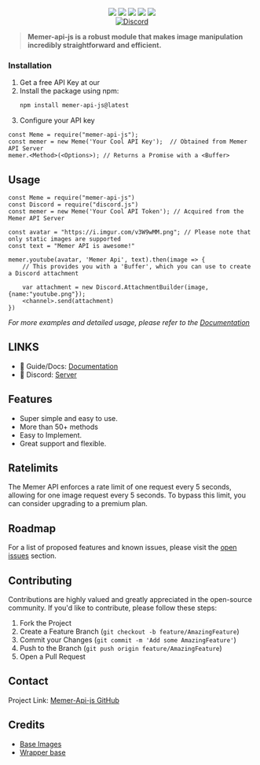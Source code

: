 <p align="center">
   <img src="https://img.shields.io/npm/dt/memer-api-js?style=for-the-badge">
   <img src="https://img.shields.io/npm/v/memer-api-js?style=for-the-badge">
   <img src="https://img.shields.io/github/stars/k4itrun/memer-api-js.svg?style=for-the-badge">
   <img src="https://img.shields.io/github/license/k4itrun/memer-api-js.svg?style=for-the-badge">
   <img src="https://img.shields.io/github/issues/k4itrun/memer-api-js.svg?style=for-the-badge">
   <a href="https://discord.gg/invite/kCdYrAJF8y"><br/><img src="https://badgen.net/discord/online-members/kCdYrAJF8y" alt="Discord"></a>
</p>

> **Memer-api-js is a robust module that makes image manipulation incredibly straightforward and efficient.**


### Installation

1. Get a free API Key at our 
2. Install the package using npm:
   ```sh
   npm install memer-api-js@latest
   ```
3. Configure your API key
```JS
const Meme = require("memer-api-js");
const memer = new Meme('Your Cool API Key');  // Obtained from Memer API Server
memer.<Method>(<Options>); // Returns a Promise with a <Buffer>
```


<!-- !! USAGE EXAMPLES !! -->
## Usage

```JS
const Meme = require("memer-api-js")
const Discord = require("discord.js")
const memer = new Meme('Your Cool API Token'); // Acquired from the Memer API Server

const avatar = "https://i.imgur.com/v3W9wMM.png"; // Please note that only static images are supported
const text = "Memer API is awesome!"

memer.youtube(avatar, 'Memer Api', text).then(image => {
    // This provides you with a 'Buffer', which you can use to create a Discord attachment
    
    var attachment = new Discord.AttachmentBuilder(image, {name:"youtube.png"});
    <channel>.send(attachment)
})
```
_For more examples and detailed usage, please refer to the [Documentation](https://memer-6889.js.org/)_


## LINKS

- 📃 Guide/Docs: [Documentation](https://memer-6889.js.org/)
- 💬 Discord: [Server](https://discord.com/invite/kCdYrAJF8y)


## Features

- Super simple and easy to use.
- More than 50+ methods
- Easy to Implement.
- Great support and flexible.


<!-- !! LIMITS !! -->
## Ratelimits
The Memer API enforces a rate limit of one request every 5 seconds, allowing for one image request every 5 seconds. To bypass this limit, you can consider upgrading to a premium plan. 


<!-- !! ROADMAP !! -->
## Roadmap

For a list of proposed features and known issues, please visit the [open issues](https://github.com/k4itrun/Memer-API-js/issues) section.


<!-- !! CONTRIBUTING !! -->
## Contributing

Contributions are highly valued and greatly appreciated in the open-source community. If you'd like to contribute, please follow these steps:

1. Fork the Project
2. Create a Feature Branch (`git checkout -b feature/AmazingFeature`)
3. Commit your Changes (`git commit -m 'Add some AmazingFeature'`)
4. Push to the Branch (`git push origin feature/AmazingFeature`)
5. Open a Pull Request


<!-- !! CONTACT !! -->
## Contact

Project Link: [Memer-Api-js GitHub](https://github.com/k4itrun/Memer-API-js)


<!-- !! CREDITS !! -->
## Credits
* [Base Images](https://github.com/DankMemer/imgen)
* [Wrapper base](https://github.com/Yash094/Memer-API)
